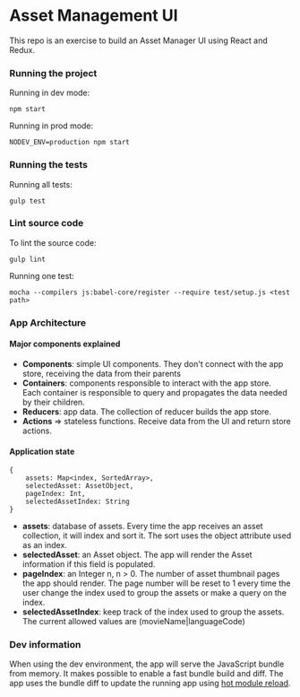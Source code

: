 # Asset Management UI

This repo is an exercise to build an Asset Manager UI using React and Redux.

### Running the project

Running in dev mode:

    npm start

Running in prod mode:

    NODEV_ENV=production npm start

### Running the tests
Running all tests:

    gulp test

### Lint source code
To lint the source code:

    gulp lint

Running one test:

    mocha --compilers js:babel-core/register --require test/setup.js <test path>

### App Architecture

#### Major components explained
 * __Components__: simple UI components. They don't connect with the app store, receiving the data from their parents
 * __Containers__: components responsible to interact with the app store. Each container is responsible to query and propagates the data needed by their children.
 * __Reducers__: app data. The collection of reducer builds the app store.
 * __Actions__ => stateless functions. Receive data from the UI and return store actions.

#### Application state

```
{
    assets: Map<index, SortedArray>,
    selectedAsset: AssetObject,
    pageIndex: Int,
    selectedAssetIndex: String
}
```

* __assets__: database of assets. Every time the app receives an asset collection, it will index and sort it. The sort uses the object attribute used as an index.
* __selectedAsset__: an Asset object. The app will render the Asset information if this field is populated.
* __pageIndex__: an Integer n, n > 0. The number of asset thumbnail pages the app should render. The page number will be reset to 1 every time the user change the index used to group the assets or make a query on the index.
* __selectedAssetIndex__: keep track of the index used to group the assets. The current allowed values are (movieName|languageCode)

### Dev information

When using the dev environment, the app will serve the JavaScript bundle from memory. It makes possible to enable a fast bundle build and diff. The app uses the bundle diff to update the running app using [hot module reload](http://gaearon.github.io/react-hot-loader/getstarted/).
